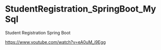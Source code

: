 # StudentRegistration_SpringBoot_MySql

Student Registration Spring Boot 


https://www.youtube.com/watch?v=eA0uM_i9Egg



